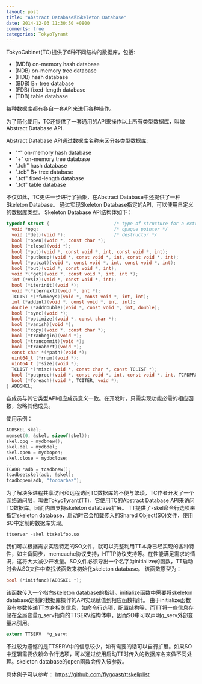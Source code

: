 ```yaml
---
layout: post
title: "Abstract Database和Skeleton Database"
date: 2014-12-03 11:30:50 +0800
comments: true
categories: TokyoTyrant
---
```

TokyoCabinet(TC)提供了6种不同结构的数据库，包括:

* (MDB) on-memory hash database
* (NDB) on-memory tree database
* (HDB) hash database
* (BDB) B+ tree database
* (FDB) fixed-length database
* (TDB) table database

每种数据库都有各自一套API来进行各种操作。

为了简化使用，TC还提供了一套通用的API来操作以上所有类型数据库，叫做Abstract Database API.

Abstract Database API通过数据库名称来区分各类型数据库:

* "*"          on-memory hash database
* "+"          on-memory tree database
* ".tch"       hash database
* ".tcb"       B+ tree database
* ".tcf"       fixed-length database
* ".tct"       table database

不仅如此，TC更进一步进行了抽象，在Abstract Database中还提供了一种Skeleton Database。
通过实现Skeleton Database指定的API，可以使用自定义的数据库类型。
Skeleton Database API结构体如下：
```c
typedef struct {                        /* type of structure for a extra database skeleton */
  void *opq;                            /* opaque pointer */
  void (*del)(void *);                  /* destructor */
  bool (*open)(void *, const char *);
  bool (*close)(void *);
  bool (*put)(void *, const void *, int, const void *, int);
  bool (*putkeep)(void *, const void *, int, const void *, int);
  bool (*putcat)(void *, const void *, int, const void *, int);
  bool (*out)(void *, const void *, int);
  void *(*get)(void *, const void *, int, int *);
  int (*vsiz)(void *, const void *, int);
  bool (*iterinit)(void *);
  void *(*iternext)(void *, int *);
  TCLIST *(*fwmkeys)(void *, const void *, int, int);
  int (*addint)(void *, const void *, int, int);
  double (*adddouble)(void *, const void *, int, double);
  bool (*sync)(void *);
  bool (*optimize)(void *, const char *);
  bool (*vanish)(void *);
  bool (*copy)(void *, const char *);
  bool (*tranbegin)(void *);
  bool (*trancommit)(void *);
  bool (*tranabort)(void *);
  const char *(*path)(void *);
  uint64_t (*rnum)(void *);
  uint64_t (*size)(void *);
  TCLIST *(*misc)(void *, const char *, const TCLIST *);
  bool (*putproc)(void *, const void *, int, const void *, int, TCPDPROC, void *);
  bool (*foreach)(void *, TCITER, void *);
} ADBSKEL;
```
各成员与其它类型API相应成员意义一致。在开发时，只需实现功能必需的相应函数，忽略其他成员。

使用示例：
```c
ADBSKEL skel;
memset(0, &skel, sizeof(skel));
skel.opq = mydbnew();
skel.del = mydbdel;
skel.open = mydbopen;
skel.close = mydbclose;
...
TCADB *adb = tcadbnew();
tcadbsetskel(adb, &skel);
tcadbopen(adb, "foobarbaz");
```
为了解决多进程共享访问和远程访问TC数据库的不便与繁琐，TC作者开发了一个网络访问层，叫做TokyoTyrant(TT)。它使用TC的Abstract Database API来访问TC数据库。因而内置支持skeleton database扩展。
TT提供了-skel命令行选项来指定skeleton database，启动时它会加载传入的Shared Object(SO)文件，使用SO中定制的数据库实现。
```
ttserver -skel ttskelfoo.so
```
我们可以根据需求实现特定的SO文件，就可以完整利用TT本身已经实现的各种特性，如主备同步，memcache协议支持，HTTP协议支持等。在性能满足需求的情况，这将大大减少开发量。SO文件必须导出一个名字为initialize的函数，TT启动时会从SO文件中查找该函数来初始化skeleton database。
该函数原型为：
```c
bool (*initfunc)(ADBSKEL *);
```
该函数传入一个指向skeleton database的指针。initialize函数中需要将skeleton database定制的数据库操作的API实现赋值到相应函数指针。
由于initialize函数没有参数传递TT本身相关信息，如命令行选项，配置结构等，而TT将一些信息存储在全局变量g_serv指向的TTSERV结构体中，因而SO中可以声明g_serv外部变量来引用。
```c
extern TTSERV  *g_serv;
```
不过较为遗憾的是TTSERV中的信息较少，如有需要的话可以自行扩展。如果SO中逻辑需要依赖命令行选项，可以通过使用启动TT时传入的数据库名来做不同处理。skeleton database的open函数会传入该参数。


具体例子可以参考：
https://github.com/flygoast/ttskeliplist
